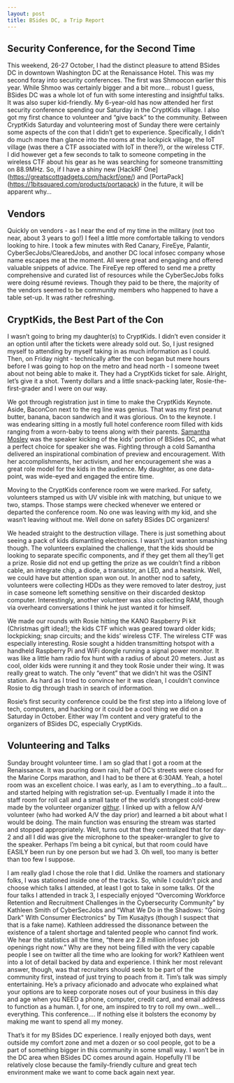 ```yaml
---
layout: post
title: BSides DC, a Trip Report
---
```


## Security Conference, for the Second Time

This weekend, 26-27 October, I had the distinct pleasure to attend BSides DC in downtown Washington DC at the Renaissance Hotel.  This was my second foray into security conferences.  The first was Shmoocon earlier this year.  While Shmoo was certainly bigger and a bit more… robust I guess, BSides DC was a whole lot of fun with some interesting and insightful talks.  It was also super kid-friendly.  My 6-year-old has now attended her first security conference spending our Saturday in the CryptKids village.  I also got my first chance to volunteer and “give back” to the community.  Between CryptKids Saturday and volunteering most of Sunday there were certainly some aspects of the con that I didn’t get to experience. Specifically, I didn’t do much more than glance into the rooms at the lockpick village, the IoT village (was there a CTF associated with IoT in there?), or the wireless CTF.  I did however get a few seconds to talk to someone competing in the wireless CTF about his gear as he was searching for someone transmitting on 88.9MHz.  So, if I have a shiny new [HackRF One] (https://greatscottgadgets.com/hackrf/one/) and [PortaPack] (https://1bitsquared.com/products/portapack) in the future, it will be apparent why…

## Vendors

Quickly on vendors - as I near the end of my time in the military (not too near, about 3 years to go!) I feel a little more comfortable talking to vendors looking to hire.  I took a few minutes with Red Canary, FireEye, Palantir, CyberSecJobs/ClearedJobs, and another DC local infosec company whose name escapes me at the moment.  All were great and engaging and offered valuable snippets of advice.  The FireEye rep offered to send me a pretty comprehensive and curated list of resources while the CyberSecJobs folks were doing résumé reviews.  Though they paid to be there, the majority of the vendors seemed to be community members who happened to have a table set-up.  It was rather refreshing.

## CryptKids, the Best Part of the Con

I wasn’t going to bring my daughter(s) to CryptKids.  I didn’t even consider it an option until after the tickets were already sold out.  So, I just resigned myself to attending by myself taking in as much information as I could.  Then, on Friday night - technically after the con began but mere hours before I was going to hop on the metro and head north - I someone tweet about not being able to make it.  They had a CryptKids ticket for sale.  Alright, let’s give it a shot.  Twenty dollars and a little snack-packing later, Rosie-the-first-grader and I were on our way.

We got through registration just in time to make the CryptKids Keynote.  Aside, BaconCon next to the reg line was genius.  That was my first peanut butter, banana, bacon sandwich and it was glorious.  On to the keynote.  I was endearing sitting in a mostly full hotel conference room filled with kids ranging from a worn-baby to teens along with their parents.  [Samantha Mosley](https://twitter.com/Pr0d1g4) was the speaker kicking of the kids’ portion of BSides DC, and what a perfect choice for speaker she was.  Fighting through a cold Samantha delivered an inspirational combination of preview and encouragement. With her accomplishments, her activism, and her encouragement she was a great role model for the kids in the audience.  My daughter, as one data-point, was wide-eyed and engaged the entire time.

Moving to the CryptKids conference room we were marked.  For safety, volunteers stamped us with UV visible ink with matching, but unique to we two, stamps.  Those stamps were checked whenever we entered or departed the conference room. No one was leaving with my kid, and she wasn’t leaving without me.  Well done on safety BSides DC organizers!

We headed straight to the destruction village.  There is just something about seeing a pack of kids dismantling electronics.  I wasn’t just wanton smashing though.  The volunteers explained the challenge, that the kids should be looking to separate specific components, and if they get them all they’ll get a prize.  Rosie did not end up getting the prize as we couldn’t find a ribbon cable, an integrate chip, a diode, a transistor, an LED, and a heatsink.  Well, we could have but attention span won out.  In another nod to safety, volunteers were collecting HDDs as they were removed to later destroy, just in case someone left something sensitive on their discarded desktop computer.  Interestingly, another volunteer was also collecting RAM, though via overheard conversations I think he just wanted it for himself.

We made our rounds with Rosie hitting the KANO Raspberry Pi kit (Christmas gift idea!); the kids CTF which was geared toward older kids; lockpicking; snap circuits; and the kids’ wireless CTF.  The wireless CTF was especially interesting.  Rosie sought a hidden transmitting hotspot with a handheld Raspberry Pi and WiFi dongle running a signal power monitor.  It was like a little ham radio fox hunt with a radius of about 20 meters.  Just as cool, older kids were running it and they took Rosie under their wing.  It was really great to watch.  The only “event” that we didn’t hit was the OSINT station.  As hard as I tried to convince her it was clean, I couldn’t convince Rosie to dig through trash in search of information.

Rosie’s first security conference could be the first step into a lifelong love of tech, computers, and hacking or it could be a cool thing we did on a Saturday in October.  Either way I’m content and very grateful to the organizers of BSides DC, especially CryptKids.

## Volunteering and Talks

Sunday brought volunteer time.  I am so glad that I got a room at the Renaissance.  It was pouring down rain, half of DC’s streets were closed for the Marine Corps marathon, and I had to be there at 6:30AM.  Yeah, a hotel room was an excellent choice.  I was early, as I am to everything…to a fault… and started helping with registration set-up.  Eventually I made it into the staff room for roll call and a small taste of the world’s strongest cold-brew made by the volunteer organizer [githur](https://www.twitter.com/githur).  I linked up with a fellow A/V volunteer (who had worked A/V the day prior) and learned a bit about what I would be doing.  The main function was ensuring the stream was started and stopped appropriately.  Well, turns out that they centralized that for day-2 and all I did was give the microphone to the speaker-wrangler to give to the speaker.  Perhaps I’m being a bit cynical, but that room could have EASILY been run by one person but we had 3.  Oh well, too many is better than too few I suppose.

I am really glad I chose the role that I did.  Unlike the roamers and stationary folks, I was stationed inside one of the tracks.  So, while I couldn’t pick and choose which talks I attended, at least I got to take in some talks.  Of the four talks I attended in track 3, I especially enjoyed “Overcoming Workforce Retention and Recruitment Challenges in the Cybersecurity Community” by Kathleen Smith of CyberSecJobs and “What We Do in the Shadows: "Going Dark" With Consumer Electronics” by Tim Kusajtys (though I suspect that that is a fake name).  Kathleen addressed the dissonance between the existence of a talent shortage and talented people who cannot find work.  We hear the statistics all the time, “there are 2.8 million infosec job openings right now.”  Why are they not being filled with the very capable people I see on twitter all the time who are looking for work?  Kathleen went into a lot of detail backed by data and experience.  I think her most relevant answer, though, was that recruiters should seek to be part of the community first, instead of just trying to poach from it.  Tim’s talk was simply entertaining.  He’s a privacy aficionado and advocate who explained what your options are to keep corporate noses out of your business in this day and age when you NEED a phone, computer, credit card, and email address to function as a human.  I, for one, am inspired to try to roll my own…well… everything.  This conference…. If nothing else it bolsters the economy by making me want to spend all my money.

That’s it for my BSides DC experience.  I really enjoyed both days, went outside my comfort zone and met a dozen or so cool people, got to be a part of something bigger in this community in some small way.  I won’t be in the DC area when BSides DC comes around again.  Hopefully I’ll be relatively close because the family-friendly culture and great tech environment make we want to come back again next year.

